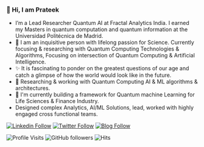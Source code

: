 ### 👋 Hi, I am Prateek

- I’m a Lead Researcher Quantum AI at Fractal Analytics India. I earned my Masters in quantum computation and quantum information at the Universidad Politécnica de Madrid.
- 👀 I am an inquisitive person with lifelong passion for Science. Currently focusing & researching with Quantum Computing Technologies & Algorithms, Focusing on intersection of Quantum Computing & Artificial Intelligence. 
- ✨ It is fascinating to ponder on the greatest questions of our age and catch a glimpse of how the world would look like in the future.
- 📝 Researching & working with Quantum Computing AI & ML algorithms & architectures.
- 🔭 I'm currently building a framework for Quantum machine Learning for Life Sciences & Finance Industry.
- Designed complex Analytics, AI/ML Solutions, lead, worked with highly engaged cross functional teams.


[twitter]: https://twitter.com/pratjz
[linkedin]: https://www.linkedin.com/in/pratjz/
[Blog]: https://pratjz.wordpress.com/


[![Linkedin Follow](https://img.shields.io/badge/LinkedIn-blue?style=flat&logo=linkedin&labelColor=blue)](https://www.linkedin.com/in/pratjz/)
[![Twitter Follow](https://img.shields.io/twitter/follow/pratjz?label=Follow&style=social)](https://twitter.com/pratjz)
[![Blog Follow](https://img.shields.io/badge/Wordpress-21759B?style=for-the-badge&logo=wordpress&logoColor=white)](https://pratjz.wordpress.com/)

![Profile Visits](https://komarev.com/ghpvc/?username=pratjz)
![GitHub followers](https://img.shields.io/github/followers/pratjz?style=social)
![Hits](https://hits.seeyoufarm.com/api/count/incr/badge.svg?url=https%3A%2F%2Fgithub.com%2F{pratjz}1212%2Fhit-counter)
